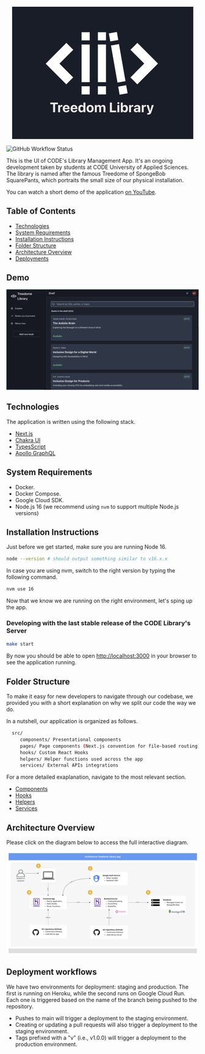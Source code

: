 <p align="center">
  <a
    href="https://code-library-client-swguw3y6sa-ey.a.run.app/"
    target="_blank"
  >
    <img src="assets/logo.png" alt="Treedome Library logo">
  </a>
</p>

![GitHub Workflow Status](https://github.com/the-library-guild/code-library-app/actions/workflows/validation.yml/badge.svg)

This is the UI of CODE's Library Management App.
It's an ongoing development taken by students at CODE University of Applied Sciences.
The library is named after the famous Treedome of SpongeBob SquarePants, which portraits the small size of our physical installation.

You can watch a short demo of the application [on YouTube](https://youtu.be/GnAkbk2cvq8).

## Table of Contents

- [Technologies](#technologies)
- [System Requirements](#system-requirements)
- [Installation Instructions](#installation-instructions)
- [Folder Structure](#folder-structure)
- [Architecture Overview](#architecture-overview)
- [Deployments](#deployment-workflows)

## Demo

<p align="center">
  <a
    href="https://youtu.be/GnAkbk2cvq8"
    target="_blank"
  >
    <img src="assets/demo-thumbnail.png" alt="Treedome Library App Demo">
  </a>
</p>

## Technologies

The application is written using the following stack.

- [Next.js](https://nextjs.org/)
- [Chakra UI](https://chakra-ui.com/)
- [TypesScript](https://www.typescriptlang.org/)
- [Apollo GraphQL](https://www.apollographql.com/)

## System Requirements

- Docker.
- Docker Compose.
- Google Cloud SDK.
- Node.js 16 (we recommend using `nvm` to support multiple Node.js versions)

## Installation Instructions

Just before we get started, make sure you are running Node 16.

```bash
node --version # should output something similar to v16.x.x
```

In case you are using nvm, switch to the right version by typing the following command.

```bash
nvm use 16
```

Now that we know we are running on the right environment, let's sping up the app.

### Developing with the last stable release of the CODE Library's Server

```bash
make start
```

By now you should be able to open [http://localhost:3000](http://localhost:3000) in your browser to see the application running.

## Folder Structure

To make it easy for new developers to navigate through our codebase, we provided you with a short explanation on why we split our code the way we do.

In a nutshell, our application is organized as follows.

```bash
  src/
     components/ Presentational components
     pages/ Page components (Next.js convention for file-based routing)
     hooks/ Custom React Hooks
     helpers/ Helper functions used across the app
     services/ External APIs integrations
```

For a more detailed exaplanation, navigate to the most relevant section.

- [Components](./src/components/README.md)
- [Hooks](./src/hooks/README.md)
- [Helpers](./src/helpers/README.md)
- [Services](./src/services/README.md)

## Architecture Overview

Please click on the diagram below to access the full interactive diagram.

<p align="center">
  <a
    href="https://miro.com/app/board/uXjVOiWfulk=/?share_link_id=628581242894"
    target="_blank"
  >
    <img src="assets/architecture-diagram.png" alt="App Architecture Diagram">
  </a>
</p>

## Deployment workflows

We have two environments for deployment: staging and production. The first is running on Heroku, while the second runs on Google Cloud Run. Each one is triggered based on the name of the branch being pushed to the repository.

- Pushes to main will trigger a deployment to the staging environment.
- Creating or updating a pull requests will also trigger a deployment to the staging environment.
- Tags prefixed with a "v" (i.e., v1.0.0) will trigger a deployment to the production environment.

